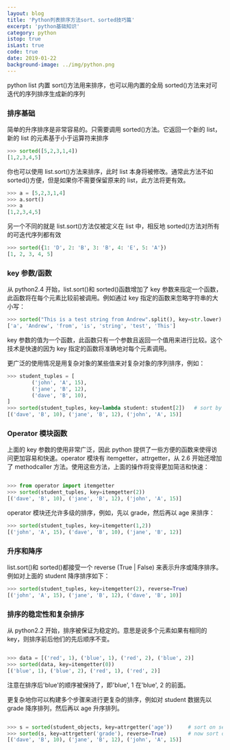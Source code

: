 ```yaml
---
layout: blog
title: 'Python列表排序方法sort、sorted技巧篇'
excerpt: 'python基础知识'
category: python
istop: true
isLast: true
code: true
date: 2019-01-22
background-image: ../img/python.png
---
```


python list 内置 sort()方法用来排序，也可以用内置的全局 sorted()方法来对可迭代的序列排序生成新的序列

### 排序基础

简单的升序排序是非常容易的。只需要调用 sorted()方法。它返回一个新的 list，新的 list 的元素基于小于运算符来排序

```python
>>> sorted([5,2,3,1,4])
[1,2,3,4,5]
```

你也可以使用 list.sort()方法来排序，此时 list 本身将被修改。通常此方法不如 sorted()方便，但是如果你不需要保留原来的 list，此方法将更有效。

```python
>>> a = [5,2,3,1,4]
>>> a.sort()
>>> a
[1,2,3,4,5]
```

另一个不同的就是 list.sort()方法仅被定义在 list 中，相反地 sorted()方法对所有的可迭代序列都有效

```python
>>> sorted({1: 'D', 2: 'B', 3: 'B', 4: 'E', 5: 'A'})
[1, 2, 3, 4, 5]
```

### key 参数/函数

从 python2.4 开始，list.sort()和 sorted()函数增加了 key 参数来指定一个函数，此函数将在每个元素比较前被调用。例如通过 key 指定的函数来忽略字符串的大小写：

```python
>>> sorted("This is a test string from Andrew".split(), key=str.lower)
['a', 'Andrew', 'from', 'is', 'string', 'test', 'This']
```

key 参数的值为一个函数，此函数只有一个参数且返回一个值用来进行比较。这个技术是快速的因为 key 指定的函数将准确地对每个元素调用。

更广泛的使用情况是用复杂对象的某些值来对复杂对象的序列排序，例如：

```python
>>> student_tuples = [
        ('john', 'A', 15),
        ('jane', 'B', 12),
        ('dave', 'B', 10),
]
>>> sorted(student_tuples, key=lambda student: student[2])   # sort by age
[('dave', 'B', 10), ('jane', 'B', 12), ('john', 'A', 15)]
```

### Operator 模块函数

上面的 key 参数的使用非常广泛，因此 python 提供了一些方便的函数来使得访问更加容易和快速。operator 模块有 itemgetter，attrgetter，从 2.6 开始还增加了 methodcaller 方法。使用这些方法，上面的操作将变得更加简洁和快速：

```python

>>> from operator import itemgetter
>>> sorted(student_tuples, key=itemgetter(2))
[('dave', 'B', 10), ('jane', 'B', 12), ('john', 'A', 15)]

```

operator 模块还允许多级的排序，例如，先以 grade，然后再以 age 来排序：

```python
>>> sorted(student_tuples, key=itemgetter(1,2))
[('john', 'A', 15), ('dave', 'B', 10), ('jane', 'B', 12)]
```

### 升序和降序

list.sort()和 sorted()都接受一个 reverse (True | False) 来表示升序或降序排序。例如对上面的 student 降序排序如下：

```python
>>> sorted(student_tuples, key=itemgetter(2), reverse=True)
[('john', 'A', 15), ('jane', 'B', 12), ('dave', 'B', 10)]
```

### 排序的稳定性和复杂排序

从 python2.2 开始，排序被保证为稳定的。意思是说多个元素如果有相同的 key，则排序前后他们的先后顺序不变。

```python

>>> data = [('red', 1), ('blue', 1), ('red', 2), ('blue', 2)]
>>> sorted(data, key=itemgetter(0))
[('blue', 1), ('blue', 2), ('red', 1), ('red', 2)]

```

注意在排序后'blue'的顺序被保持了，即'blue', 1 在'blue', 2 的前面。

更复杂地你可以构建多个步骤来进行更复杂的排序，例如对 student 数据先以 grade 降序排列，然后再以 age 升序排列。

```python

>>> s = sorted(student_objects, key=attrgetter('age'))     # sort on secondary key
>>> sorted(s, key=attrgetter('grade'), reverse=True)       # now sort on primary key, descending
[('dave', 'B', 10), ('jane', 'B', 12), ('john', 'A', 15)]

```
